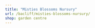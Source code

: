 ```yaml
---
title: "Misties Blossoms Nursury"
url: /bacliff/misties-blossoms-nursury/
shop: garden centre
---
```

